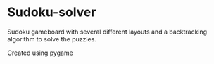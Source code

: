 # Sudoku-solver
Sudoku gameboard with several different layouts and a backtracking algorithm to solve the puzzles.

Created using pygame

